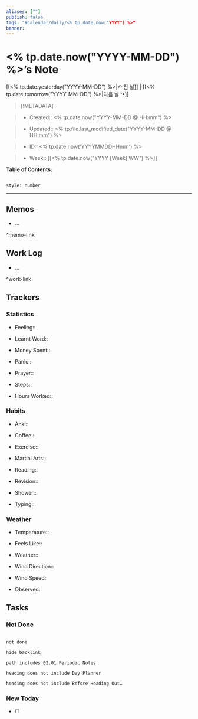 ```yaml
---
aliases: [""]
publish: false
tags: "#calendar/daily/<% tp.date.now("YYYY") %>"
banner: 
---
```


# <% tp.date.now("YYYY-MM-DD") %>’s Note

[[<% tp.date.yesterday("YYYY-MM-DD") %>|↶ 전 날]] | [[<% tp.date.tomorrow("YYYY-MM-DD") %>|다음 날 ↷]]

> [!METADATA]-

> - Created:: <% tp.date.now("YYYY-MM-DD @ HH:mm") %>

> - Updated:: <% tp.file.last_modified_date("YYYY-MM-DD @ HH:mm") %>

> - ID:: <% tp.date.now('YYYYMMDDHHmm') %>

> - Week:: [[<% tp.date.now("YYYY [Week] WW") %>]]

**Table of Contents:**

```toc

style: number

```

___

## Memos

- …

^memo-link

## Work Log

- …

^work-link

## Trackers

### Statistics

- Feeling::

- Learnt Word::

- Money Spent::

- Panic::

- Prayer::

- Steps::

- Hours Worked::

### Habits

- Anki::

- Coffee::

- Exercise::

- Martial Arts::

- Reading::

- Revision::

- Shower::

- Typing::

### Weather

- Temperature::

- Feels Like::

- Weather::

- Wind Direction::

- Wind Speed::

- Observed::

## Tasks

### Not Done

```tasks

not done

hide backlink

path includes 02.01 Periodic Notes

heading does not include Day Planner

heading does not include Before Heading Out…

```

### New Today

- [ ]